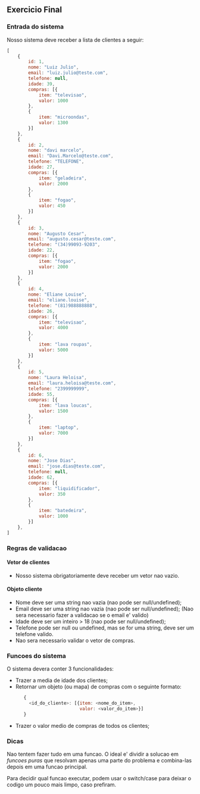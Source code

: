 ## Exercicio Final

### Entrada do sistema

Nosso sistema deve receber a lista de clientes a seguir:

```javascript
[
    {
        id: 1,
        nome: "Luiz Julio",
        email: "luiz.julio@teste.com",
        telefone: null,
        idade: 39,
        compras: [{
            item: "televisao",
            valor: 1000
        },
        {
            item: "microondas",
            valor: 1300
        }]
    },
    {
        id: 2,
        nome: "davi marcelo",
        email: "Davi.Marcelo@teste.com",
        telefone: "TELEFONE",
        idade: 27,
        compras: [{
            item: "geladeira",
            valor: 2000
        },
        {
            item: "fogao",
            valor: 450
        }]
    },
    {
        id: 3,
        nome: "Augusto Cesar",
        email: "augusto.cesar@teste.com",
        telefone: "(34)99093-9203",
        idade: 22,
        compras: [{
            item: "fogao",
            valor: 2000
        }]
    },
    {
        id: 4,
        nome: "Eliane Louise",
        email: "eliane.louise",
        telefone: "(81)988888888",
        idade: 26,
        compras: [{
            item: "televisao",
            valor: 4000
        },
        {
            item: "lava roupas",
            valor: 5000
        }]
    },
    {
        id: 5,
        nome: "Laura Heloisa",
        email: "laura.heloisa@teste.com",
        telefone: "2399999999",
        idade: 55,
        compras: [{
            item: "lava loucas",
            valor: 1500
        },
        {
            item: "laptop",
            valor: 7000
        }]
    },
    {
        id: 6,
        nome: "Jose Dias",
        email: "jose.dias@teste.com",
        telefone: null,
        idade: 62,
        compras: [{
            item: "liquidificador",
            valor: 350
        },
        {
            item: "batedeira",
            valor: 1000
        }]
    },
]
```


### Regras de validacao

#### Vetor de clientes

- Nosso sistema obrigatoriamente deve receber um vetor nao vazio.

#### Objeto cliente
- Nome deve ser uma string nao vazia (nao pode ser null/undefined);
- Email deve ser uma string nao vazia (nao pode ser null/undefined); (Nao sera necessario fazer a validacao se o email e' valido)
- Idade deve ser um inteiro > 18 (nao pode ser null/undefined);
- Telefone pode ser null ou undefined, mas se for uma string, deve ser um telefone valido.
- Nao sera necessario validar o vetor de compras.


### Funcoes do sistema

O sistema devera conter 3 funcionalidades:
 - Trazer a media de idade dos clientes;
 - Retornar um objeto (ou mapa) de compras com o seguinte formato:
   ```javascript
      {
        <id_do_cliente>: [{item: <nome_do_item>,
                           valor: <valor_do_item>}]
      }
   ```
 - Trazer o valor medio de compras de todos os clientes;


### Dicas

Nao tentem fazer tudo em uma funcao. O ideal e' dividir a solucao em *funcoes puras* que resolvam apenas uma parte do problema e combina-las depois em uma funcao principal.

Para decidir qual funcao executar, podem usar o switch/case para deixar o codigo um pouco mais limpo, caso prefiram.
